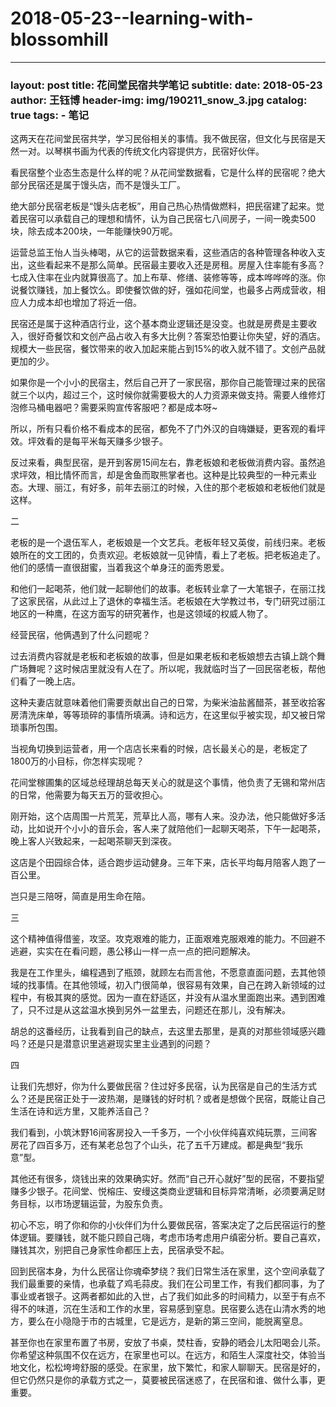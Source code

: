 # 2018-05-23--learning-with-blossomhill

***

### layout: post title: 花间堂民宿共学笔记 subtitle: date: 2018-05-23 author: 王钰博 header-img: img/190211\_snow\_3.jpg catalog: true tags: - 笔记

这两天在花间堂民宿共学，学习民俗相关的事情。我不做民宿，但文化与民宿是天然一对。以琴棋书画为代表的传统文化内容提供方，民宿好伙伴。

看民宿整个业态生态是什么样的呢？从花间堂数据看，它是什么样的民宿呢？绝大部分民宿还是属于馒头店，而不是馒头工厂。

绝大部分民宿老板是“馒头店老板”，用自己热心热情做燃料，把民宿建了起来。觉着民宿可以承载自己的理想和情怀，认为自己民宿七八间房子，一间一晚卖500块，除去成本200块，一年能赚快90万呢。

运营总监王怡人当头棒喝，从它的运营数据来看，这些酒店的各种管理各种收入支出，这些看起来不是那么简单。民宿最主要收入还是房租。房屋入住率能有多高？七成入住率在业内就算很高了。加上布草、修缮、装修等等，成本哗哗哗的涨。你说餐饮赚钱，加上餐饮么。即使餐饮做的好，强如花间堂，也最多占两成营收，相应人力成本却也增加了将近一倍。

民宿还是属于这种酒店行业，这个基本商业逻辑还是没变。也就是房费是主要收入，很好奇餐饮和文创产品占收入有多大比例？答案恐怕要让你失望，好的酒店。规模大一些民宿，餐饮带来的收入加起来能占到15%的收入就不错了。文创产品就更加的少。

如果你是一个小小的民宿主，然后自己开了一家民宿，那你自己能管理过来的民宿就三个以内，超过三个，这时候你就需要极大的人力资源来做支持。需要人维修灯泡修马桶电器吧？需要采购宣传客服吧？都是成本呀\~

所以，所有只看价格不看成本的民宿，都免不了门外汉的自嗨嫌疑，更客观的看坪效。坪效看的是每平米每天赚多少银子。

反过来看，典型民宿，是开到客房15间左右，靠老板娘和老板做消费内容。虽然追求坪效，相比情怀而言，却是舍鱼而取熊掌者也。这种是比较典型的一种元素业态。大理、丽江，有好多，前年去丽江的时候，入住的那个老板娘和老板他们就是这样。

二

老板的是一个退伍军人，老板娘是一个文艺兵。老板年轻又英俊，前线归来。老板娘所在的文工团的，负责欢迎。老板娘就一见钟情，看上了老板。把老板追走了。他们的感情一直很甜蜜，当着我这个单身汪的面秀恩爱。

和他们一起喝茶，他们就一起聊他们的故事。老板转业拿了一大笔银子，在丽江找了这家民宿，从此过上了退休的幸福生活。老板娘在大学教过书，专门研究过丽江地区的一种鹰，在这方面写的研究著作，也是这领域的权威人物了。

经营民宿，他俩遇到了什么问题呢？

过去消费内容就是老板和老板娘的故事，但是如果老板和老板娘想去古镇上跳个舞广场舞呢？这时候店里就没有人在了。所以呢，我就临时当了一回民宿老板，帮他们看了一晚上店。

这种夫妻店就意味着他们需要贡献出自己的日常，为柴米油盐酱醋茶，甚至收拾客房清洗床单，等等琐碎的事情所填满。诗和远方，在这里似乎被实现，却又被日常琐事所包围。

当视角切换到运营者，用一个店店长来看的时候，店长最关心的是，老板定了1800万的小目标，你怎样实现呢？

花间堂稼圃集的区域总经理胡总每天关心的就是这个事情，他负责了无锡和常州店的日常，他需要为每天五万的营收担心。

刚开始，这个店周围一片荒芜，荒草比人高，哪有人来。没办法，他只能做好多活动，比如说开个小小的音乐会，客人来了就陪他们一起聊天喝茶，下午一起喝茶，晚上客人兴致起来，一起喝茶聊天到深夜。

这店是个田园综合体，适合跑步运动健身。三年下来，店长平均每月陪客人跑了一百公里。

岂只是三陪呀，简直是用生命在陪。

三

这个精神值得借鉴，攻坚。攻克艰难的能力，正面艰难克服艰难的能力。不回避不逃避，实实在在看问题，愚公移山一样一点一点的把问题解决。

我是在工作里头，编程遇到了瓶颈，就顾左右而言他，不愿意直面问题，去其他领域的找事情。在其他领域，初入门很简单，很容易有效果，自己在跨入新领域的过程中，有极其爽的感觉。因为一直在舒适区，并没有从温水里面跑出来。遇到困难了，只不过是从这盆温水换到另外一盆里去，问题还在那儿，没有解决。

胡总的这番经历，让我看到自己的缺点，去这里去那里，是真的对那些领域感兴趣吗？还是只是潜意识里逃避现实里主业遇到的问题？

四

让我们先想好，你为什么要做民宿？住过好多民宿，认为民宿是自己的生活方式么？还是民宿正处于一波热潮，是赚钱的好时机？或者是想做个民宿，既能让自己生活在诗和远方里，又能养活自己？

我们看到，小筑沐野16间客房投入一千多万，一个小伙伴纯喜欢纯玩票，三间客房花了四百多万，还有某老总包了个山头，花了五千万建成。都是典型“我乐意”型。

其他还有很多，烧钱出来的效果确实好。然而“自己开心就好”型的民宿，不要指望赚多少银子。花间堂、悦榕庄、安缦这类商业逻辑和目标异常清晰，必须要满足财务目标，以市场逻辑运营，为股东负责。

初心不忘，明了你和你的小伙伴们为什么要做民宿，答案决定了之后民宿运行的整体逻辑。要赚钱，就不能只顾自己嗨，考虑市场考虑用户缜密分析。要自己喜欢，赚钱其次，别把自己身家性命都压上去，民宿承受不起。

回到民宿本身，为什么民宿让你魂牵梦绕？我们日常生活在家里，这个空间承载了我们最重要的亲情，也承载了鸡毛蒜皮。我们在公司里工作，有我们都同事，为了事业或者银子。这两者都如此的入世，占了我们如此多的时间精力，以至于有点不得不的味道，沉在生活和工作的水里，容易感到窒息。民宿要么选在山清水秀的地方，要么在小隐隐于市的古城里，它是远方，是新的第三空间，能脱离窒息。

甚至你也在家里布置了书房，安放了书桌，焚柱香，安静的晒会儿太阳喝会儿茶。你希望这种氛围不仅在远方，在家里也可以。在远方，和陌生人深度社交，体验当地文化，松松垮垮舒服的感受。在家里，放下繁忙，和家人聊聊天。民宿是好的，但它仍然只是你的承载方式之一，莫要被民宿迷惑了，在民宿和谁、做什么事，更重要。
